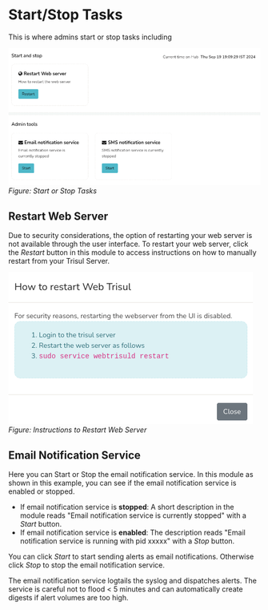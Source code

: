 # Start/Stop Tasks

This is where admins start or stop tasks including

![](images/startorstop.png)  
*Figure: Start or Stop Tasks*

## Restart Web Server
Due to security considerations, the option of restarting your web server is not available through the user interface. To restart your web server, click the *Restart* button in this module to access instructions on how to manually restart from your Trisul Server.

![](images/webserver_restart.png)  
*Figure: Instructions to Restart Web Server*

## Email Notification Service
  
Here you can Start or Stop the email notification service. In this module as shown in this example, you can see if the email notification service is enabled or stopped. 
- If email notification service is **stopped**: A short description in the module reads "Email notification service is currently stopped" with a *Start* button. 
- If email notification service is **enabled**: The description reads "Email notification service is running with pid xxxxx" with a *Stop* button.
  
You can click *Start* to start sending alerts as email notifications. Otherwise click *Stop* to stop the email notification service.
  
The email notification service logtails the syslog and dispatches alerts. The service is careful not to flood < 5 minutes and can automatically create digests if alert volumes are too high.

